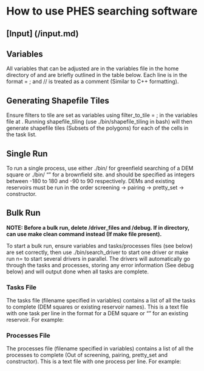 # How to use PHES searching software

## [Input] (/input.md)

## Variables 

All variables that can be adjusted are in the variables file in the home directory of <storage location> and are briefly outlined in the table below. Each line is in the format <variable> = <value>; and // is treated as a comment (Similar to C++ formatting).

<!-- TODO add table -->

## Generating Shapefile Tiles 
Ensure filters to tile are set as variables using filter_to_tile = <filename>; in the variables file at <storage location>. Running shapefile_tiling (use ./bin/shapefile_tiling in bash) will then generate shapefile tiles (Subsets of the polygons) for each of the cells in the task list.

## Single Run
To run a single process, use either ./bin/<process> <lon> <lat> for greenfield searching of a DEM square or ./bin/<process> “<existing reservoir name>” for a brownfield site. <lon> and <lat> should be specified as integers between -180 to 180 and -90 to 90 respectively. DEMs and existing reservoirs must be run in the order screening -> pairing -> pretty_set -> constructor.

<!-- TODO update for cmake -->

## Bulk Run
__NOTE: Before a bulk run, delete <storage location>/driver_files and <storage location>/debug. If in <storage location> directory, can use make clean command instead (If make file present).__

To start a bulk run, ensure variables and tasks/processes files (see below) are set correctly, then use ./bin/search_driver to start one driver or make run n=<num processes> to start several drivers in parallel. The drivers will automatically go through the tasks and processes, storing any error information (See debug below) and will output done when all tasks are complete.

### Tasks File 
The tasks file (filename specified in variables) contains a list of all the tasks to complete (DEM squares or existing reservoir names). This is a text file with one task per line in the format <lon> <lat> for a DEM square or “<reservoir name>” for an existing reservoir. For example:

<!-- TODO add image -->

### Processes File

The processes file (filename specified in variables) contains a list of all the processes to complete (Out of screening, pairing, pretty_set and constructor). This is a text file with one process per line. For example:

<!-- TODO add image -->
